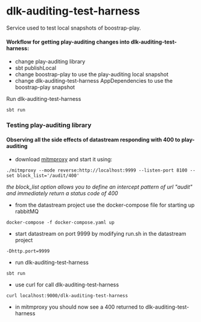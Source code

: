 
# dlk-auditing-test-harness

Service used to test local snapshots of boostrap-play.

#### Workflow for getting play-auditing changes into dlk-auditing-test-harness:
- change play-auditing library
- sbt publishLocal
- change boostrap-play to use the play-auditing local snapshot
- change dlk-auditing-test-harness AppDependencies to use the boostrap-play snapshot

Run dlk-auditing-test-harness
```
sbt run
```

### Testing play-auditing library
#### Observing all the side effects of datastream responding with 400 to play-auditing
- download [mitmproxy](https://mitmproxy.org/downloads/) and start it using:
```
./mitmproxy --mode reverse:http://localhost:9999 --listen-port 8100 --set block_list='/audit/400'
```
*the block_list option allows you to define an intercept pattern of url "audit" and immediately return a status code of 400*

- from the datastream project use the docker-compose file for starting up rabbitMQ
```
docker-compose -f docker-compose.yaml up
```
- start datastream on port 9999 by modifying run.sh in the datastream project
```
-Dhttp.port=9999
```
- run dlk-auditing-test-harness
```
sbt run
```
- use curl for call dlk-auditing-test-harness
```
curl localhost:9000/dlk-auditing-test-harness
```
- in mitmproxy you should now see a 400 returned to dlk-auditing-test-harness
